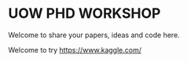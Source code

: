 # UOW PHD WORKSHOP
Welcome to share your papers, ideas and code here.

Welcome to try https://www.kaggle.com/
